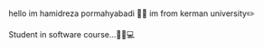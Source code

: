 hello im hamidreza pormahyabadi 🙋‍♂️
im from kerman
university✏️

Student in software course...👨‍💻💻

<!---
hemloblack/hemloblack is a ✨ special ✨ repository because its `README.md` (this file) appears on your GitHub profile.
You can click the Preview link to take a look at your changes.
--->
